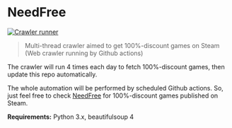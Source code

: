 ﻿# NeedFree

[![Crawler runner](https://github.com/InJeCTrL/NeedFree/actions/workflows/python-app.yml/badge.svg?branch=master)](https://github.com/InJeCTrL/NeedFree/actions/workflows/python-app.yml)

> Multi-thread crawler aimed to get 100%-discount games on Steam (Web crawler running by Github actions)

The crawler will run 4 times each day to fetch 100%-discount games, then update this repo automatically.

The whole automation will be performed by scheduled Github actions. So, just feel free to check [NeedFree](https://injectrl.github.io/NeedFree/) for 100%-discount games published on Steam.

**Requirements:**
Python 3.x, beautifulsoup 4